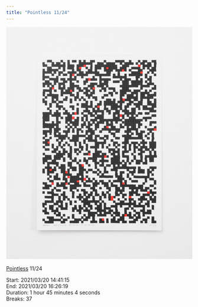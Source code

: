 ```yaml
---
title: "Pointless 11/24"
---
```

![](../assets/202105281538.jpg)

[Pointless](202105271855) 11/24 

Start: 2021/03/20 14:41:15  
End: 2021/03/20 16:26:19  
Duration: 1 hour 45 minutes 4 seconds  
Breaks: 37